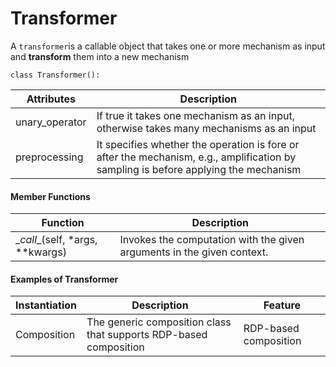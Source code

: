 # Transformer

A `transformer`is a callable object that takes one or more mechanism as input and
    **transform** them into a new mechanism

```
class Transformer():
```



| Attributes| Description |
| --- | ----------- |
|unary_operator|  If true it takes one mechanism as an input, otherwise takes many mechanisms as an input|
|preprocessing|  It specifies whether the operation is fore or after the mechanism,  e.g., amplification by sampling is before applying the mechanism |

#### Member Functions 
| Function| Description |
| --- | ----------- |
|\__call__(self, *args, **kwargs) | Invokes the computation with the given arguments in the given context. |

#### Examples of Transformer

| Instantiation | Description | Feature |
| --- | -------------------------- | --- |
| Composition | The generic composition class that supports RDP-based composition | RDP-based composition |

